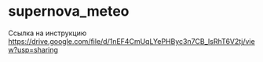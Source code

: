# supernova_meteo
Ссылка на инструкцию https://drive.google.com/file/d/1nEF4CmUqLYePHByc3n7CB_IsRhT6V2tj/view?usp=sharing
